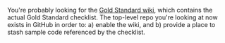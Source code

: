 You're probably looking for the [Gold Standard wiki](https://github.com/webcomponents/gold-standard/wiki), which contains the actual Gold Standard checklist. The top-level repo you're looking at now exists in GitHub in order to: a) enable the wiki, and b) provide a place to stash sample code referenced by the checklist.
